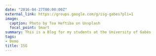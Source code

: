 ```yaml
---
date: "2016-04-27T00:00:00Z"
external_link: https://groups.google.com/g/isg-gabes?pli=1
image:
  caption: Photo by Toa Heftiba on Unsplash
  focal_point: Smart
summary: This is a Blog for my students at the University of Gabès
tags:
- Demo
title: ISG
---
```

